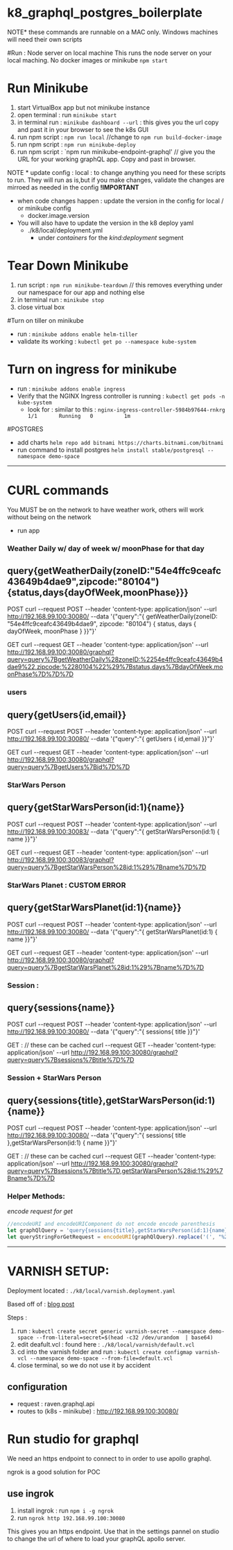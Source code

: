# k8_graphql_postgres_boilerplate
NOTE* these commands are runnable on a MAC only. 
Windows machines will need their own scripts

#Run : Node server on local machine
This runs the node server on your local maching. No docker images or minikube
`npm start`

# Run Minikube
1. start VirtualBox app but not minikube instance
2. open terminal : run `minikube start`
3. in terminal run : `minikube dashboard --url` : this gives you the url copy and past it in your browser to see the k8s GUI
4. run npm script : `npm run local` //change to `npm run build-docker-image`
5. run npm script : `npm run minikube-deploy`
6. run npm script : `npm run minikube-endpoint-graphql' // give you the URL for your working graphQL app. Copy and past in browser.

NOTE * update config : local : to change anything you need for these scripts to run. They will run as is,but if you make changes, validate the changes are mirroed as needed in the config 
**!IMPORTANT**
- when code changes happen : update the version in the config for local / or minikube config
  - docker.image.version
- You will also have to update the version in the k8 deploy yaml
  - ./k8/local/deployment.yml
    - under *containers* for the *kind:deployment* segment

# Tear Down Minikube
1. run script : `npm run minikube-teardown` // this removes everything under our namespace for our app and nothing else
2. in terminal run : `minikube stop`
3. close virtual box


#Turn on tiller on minikube 
- run : `minikube addons enable helm-tiller`
- validate its working : `kubectl get po --namespace kube-system`

# Turn on ingress for minikube
- run : `minikube addons enable ingress`
- Verify that the NGINX Ingress controller is running : `kubectl get pods -n kube-system`
  - look for : similar to this : `nginx-ingress-controller-5984b97644-rnkrg   1/1       Running   0          1m`

#POSTGRES
- add charts `helm repo add bitnami https://charts.bitnami.com/bitnami`
- run command to install postgres `helm install stable/postgresql --namespace demo-space`

----

# CURL commands
You MUST be on the network to have weather work, others will work without being on the network
- run app

### Weather Daily w/ day of week w/ moonPhase for that day
query{getWeatherDaily(zoneID:"54e4ffc9ceafc43649b4dae9",zipcode:"80104"){status,days{dayOfWeek,moonPhase}}}
---
POST
curl --request POST   --header 'content-type: application/json'   --url http://192.168.99.100:30080/   --data '{"query":"{ getWeatherDaily(zoneID: \"54e4ffc9ceafc43649b4dae9\", zipcode: \"80104\") { status, days { dayOfWeek, moonPhase } }}"}'

GET
curl --request GET   --header 'content-type: application/json'   --url http://192.168.99.100:30080/graphql?query=query%7BgetWeatherDaily%28zoneID:%2254e4ffc9ceafc43649b4dae9%22,zipcode:%2280104%22%29%7Bstatus,days%7BdayOfWeek,moonPhase%7D%7D%7D

### users
query{getUsers{id,email}}
----
POST
curl --request POST   --header 'content-type: application/json'   --url http://192.168.99.100:30080/   --data '{"query":"{ getUsers { id,email }}"}'

GET
curl --request GET   --header 'content-type: application/json'   --url http://192.168.99.100:30080/graphql?query=query%7BgetUsers%7Bid%7D%7D


### StarWars Person
query{getStarWarsPerson(id:1){name}}
----
POST
curl --request POST   --header 'content-type: application/json'   --url http://192.168.99.100:30083/   --data '{"query":"{ getStarWarsPerson(id:1) { name }}"}'

GET
curl --request GET   --header 'content-type: application/json'   --url http://192.168.99.100:30083/graphql?query=query%7BgetStarWarsPerson%28id:1%29%7Bname%7D%7D



### StarWars Planet : CUSTOM ERROR
query{getStarWarsPlanet(id:1){name}}
----
POST
curl --request POST   --header 'content-type: application/json'   --url http://192.168.99.100:30080/   --data '{"query":"{ getStarWarsPlanet(id:1) { name }}"}'

GET
curl --request GET   --header 'content-type: application/json'   --url http://192.168.99.100:30080/graphql?query=query%7BgetStarWarsPlanet%28id:1%29%7Bname%7D%7D


### Session :
query{sessions{name}}
----
POST
curl --request POST   --header 'content-type: application/json'   --url http://192.168.99.100:30080/   --data '{"query":"{ sessions{ title }}"}'

GET : // these can be cached
curl --request GET   --header 'content-type: application/json'   --url http://192.168.99.100:30080/graphql?query=query%7Bsessions%7Btitle%7D%7D

### Session + StarWars Person
query{sessions{title},getStarWarsPerson(id:1){name}}
---
POST
curl --request POST   --header 'content-type: application/json'   --url http://192.168.99.100:30080/   --data '{"query":"{ sessions{ title },getStarWarsPerson(id:1) { name }}"}'

GET : // these can be cached
curl --request GET   --header 'content-type: application/json'   --url http://192.168.99.100:30080/graphql?query=query%7Bsessions%7Btitle%7D,getStarWarsPerson%28id:1%29%7Bname%7D%7D



### Helper Methods: 

*encode request for get*
```javascript
//encodeURI and encodeURIComponent do not encode encode parenthesis 
let graphQlQuery = 'query{sessions{title},getStarWarsPerson(id:1){name}}'
let queryStringForGetRequest = encodeURI(graphQlQuery).replace('(', "%28").replace(')', "%29")
```
---
# VARNISH SETUP:
Deployment located : `./k8/local/varnish.deployment.yaml`

Based off of : [blog post](https://kruyt.org/varnish-kuberenets/)

Steps : 
1. run : `kubectl create secret generic varnish-secret --namespace demo-space --from-literal=secret=$(head -c32 /dev/urandom  | base64)`
2. edit deafult.vcl : found here : `./k8/local/varnish/default.vcl`
3. cd into the varnish folder and run : `kubectl create configmap varnish-vcl --namespace demo-space --from-file=default.vcl`
4. close terminal, so we do not use it by accident



## configuration
- request : raven.graphql.api
- routes to (k8s - minikube) : http://192.168.99.100:30080/

# Run studio for graphql 
We need an https endpoint to connect to in order to use apollo graphql.

ngrok is a good solution for POC

## use ingrok
1. install ingrok : run `npm i -g ngrok`
2. run `ngrok http 192.168.99.100:30080`

This gives you an https endpoint. Use that in the settings pannel on studio to change the url of where to load your graphQL apollo server.

